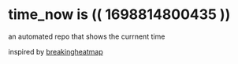 # time_now is (( 1698814800435 ))

an automated repo that shows the currnent time

inspired by [breakingheatmap](https://github.com/breakingheatmap/breakingheatmap)